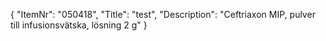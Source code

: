 {
  "ItemNr": "050418",
  "Title": "test",
  "Description": "Ceftriaxon MIP, pulver till infusionsvätska, lösning 2 g"
}